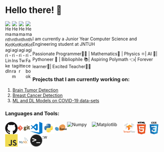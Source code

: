 # Hello there! 👋

<a href="https://linkedin.com/in/hemanth-kotagiri">
  <img align="left" alt="Hemanth Kotagiri - LinkedIn" width="22px" src="https://cdn.jsdelivr.net/npm/simple-icons@v3/icons/linkedin.svg"/>
</a>
<a href="https://instagram.com/hemanth_43">
  <img align="left" alt="Hemanth Kotagiri - Instagram" width="22px" src="https://cdn.jsdelivr.net/npm/simple-icons@v3/icons/instagram.svg"/>
</a>
<a href="https://twitter.com/Hemanth043">
  <img align="left" alt="Hemanth Kotagiri - Twitter" width="22px" src="https://cdn.jsdelivr.net/npm/simple-icons@v3/icons/twitter.svg"/>
</a>
<a href="https://www.facebook.com/hemanth.kotagiri.1/">
  <img align="left" alt="Hemanth Kotagiri - Facebook" width="22px" src="https://cdn.jsdelivr.net/npm/simple-icons@v3/icons/facebook.svg"/>
</a>
<br />
<br />

I am currently a Junior Year Computer Science and Engineering student at JNTUH

Passionate Programmer👨‍💻 | Mathematics🎲 | Physics ⚛️| AI 🤖| Pythoneer 🐍 | Bibliophile 📚| Aspiring Polymath 👈| Forever learner📖| Excited Teacher👨‍🏫

### Projects that I am currently working on:
1. [Brain Tumor Detection](https://github.com/hemanth-kotagiri/brain-tumor-detection)
2. [Breast Cancer Detection](https://github.com/hemanth-kotagiri/breast_cancer_detection)
3. [ML and DL Models on COVID-19 data-sets](https://github.com/hemanth-kotagiri/COVID-19)


### Languages and Tools:

<img align="left" alt="GitHub" width="40px" src="https://raw.githubusercontent.com/github/explore/78df643247d429f6cc873026c0622819ad797942/topics/github/github.png" />
<img align="left" alt="Git" width="40px" src="https://raw.githubusercontent.com/github/explore/80688e429a7d4ef2fca1e82350fe8e3517d3494d/topics/git/git.png" />
<img align="left" alt="Visual Studio Code" width="40px" src="https://raw.githubusercontent.com/github/explore/80688e429a7d4ef2fca1e82350fe8e3517d3494d/topics/visual-studio-code/visual-studio-code.png" />
<img align = "left" alt = "Python" width="40px" src = https://raw.githubusercontent.com/github/explore/80688e429a7d4ef2fca1e82350fe8e3517d3494d/topics/python/python.png />
<img align = "left" alt = "Scikit-Learn" width="40px" src = https://raw.githubusercontent.com/github/explore/80688e429a7d4ef2fca1e82350fe8e3517d3494d/topics/scikit-learn/scikit-learn.png />
<img align = "left" alt = "Numpy" width="80" src = https://camo.githubusercontent.com/37d9964b95f38c96ed2cce75182f7ebda4b90f64/68747470733a2f2f676863646e2e7261776769742e6f72672f6e756d70792f6e756d70792f6d61737465722f6272616e64696e672f69636f6e732f7072696d6172792f6e756d70796c6f676f2e737667 />
<img align = "left" alt = "Matplotlib" width = "100px" src = https://camo.githubusercontent.com/7cc5c1ce50d19bb148f96ffcb9b762201ad5e518/68747470733a2f2f6d6174706c6f746c69622e6f72672f5f7374617469632f6c6f676f322e737667 />
<img align = "left" alt = "Tensorflow" width="40px" src = https://raw.githubusercontent.com/github/explore/80688e429a7d4ef2fca1e82350fe8e3517d3494d/topics/tensorflow/tensorflow.png />
<img align="left" alt="HTML5" width="40px" src="https://raw.githubusercontent.com/github/explore/80688e429a7d4ef2fca1e82350fe8e3517d3494d/topics/html/html.png" />
<img align="left" alt="CSS3" width="40px" src="https://raw.githubusercontent.com/github/explore/80688e429a7d4ef2fca1e82350fe8e3517d3494d/topics/css/css.png" />
<img align="left" alt="JavaScript" width="40px" src="https://raw.githubusercontent.com/github/explore/80688e429a7d4ef2fca1e82350fe8e3517d3494d/topics/javascript/javascript.png" />:w
<img align="left" alt="MySQL" width="40px" src="https://raw.githubusercontent.com/github/explore/80688e429a7d4ef2fca1e82350fe8e3517d3494d/topics/mysql/mysql.png" />
<img align="left" alt="Terminal" width="40px" src="https://raw.githubusercontent.com/github/explore/80688e429a7d4ef2fca1e82350fe8e3517d3494d/topics/terminal/terminal.png" />
